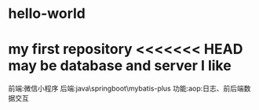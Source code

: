 # hello-world
my first repository
<<<<<<< HEAD
may be database and server I like
=======
前端:微信小程序
后端:java\springboot\mybatis-plus
功能:aop:日志、前后端数据交互
